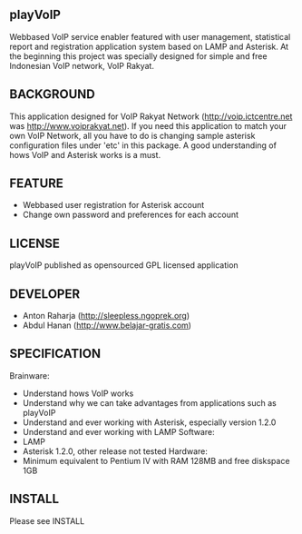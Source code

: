 playVoIP
--------
Webbased VoIP service enabler featured with user management, statistical report and registration 
application system based on LAMP and Asterisk. At the beginning this project was specially designed 
for simple and free Indonesian VoIP network, VoIP Rakyat.


BACKGROUND
----------
This application designed for VoIP Rakyat Network (http://voip.ictcentre.net was http://www.voiprakyat.net).
If you need this application to match your own VoIP Network, all you have to do is changing sample asterisk 
configuration files under 'etc' in this package. A good understanding of hows VoIP and Asterisk works is a must.


FEATURE
-------
- Webbased user registration for Asterisk account
- Change own password and preferences for each account


LICENSE
-------
playVoIP published as opensourced GPL licensed application


DEVELOPER
---------
- Anton Raharja (http://sleepless.ngoprek.org)
- Abdul Hanan (http://www.belajar-gratis.com)


SPECIFICATION
-------------
Brainware:
- Understand hows VoIP works
- Understand why we can take advantages from applications such as playVoIP
- Understand and ever working with Asterisk, especially version 1.2.0
- Understand and ever working with LAMP
Software:
- LAMP
- Asterisk 1.2.0, other release not tested
Hardware:
- Minimum equivalent to Pentium IV with RAM 128MB and free diskspace 1GB


INSTALL
-------
Please see INSTALL


